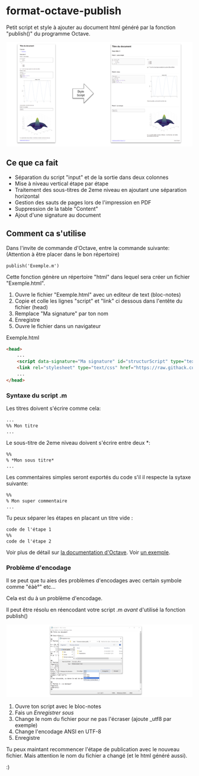 # format-octave-publish
Petit script et style à ajouter au document html généré par la fonction "publish()" du programme Octave.

![Schema de principe](https://raw.githubusercontent.com/PeufOne/format-octave-publish/master/illustrations/principe.png "Schema de principe")


## Ce que ca fait
* Séparation du script "input" et de la sortie dans deux colonnes
* Mise à niveau vertical étape par étape
* Traitement des sous-titres de 2eme niveau en ajoutant une séparation horizontal
* Gestion des sauts de pages lors de l'impression en PDF
* Suppression de la table "Content"
* Ajout d'une signature au document

## Comment ca s'utilise

Dans l'invite de commande d'Octave, entre la commande suivante:
(Attention à être placer dans le bon répertoire)
```
publish('Exemple.m')
```

Cette fonction génère un répertoire "html" dans lequel sera créer un fichier "Exemple.html".

1. Ouvre le fichier "Exemple.html" avec un editeur de text (bloc-notes)
2. Copie et colle les lignes "script" et "link" ci dessous dans l'entête du fichier (head)
3. Remplace "Ma signature" par ton nom
4. Enregistre
5. Ouvre le fichier dans un navigateur

Exemple.html
```html
<head>
    ...
    <script data-signature="Ma signature" id="structurScript" type="text/javascript" src="https://raw.githack.com/PeufOne/format-octave-publish/master/html/script.js"></script>
    <link rel="stylesheet" type="text/css" href="https://raw.githack.com/PeufOne/format-octave-publish/master/html/style.css">
    ...
</head>
```

### Syntaxe du script .m

Les titres doivent s'écrire comme cela:
```
...
%% Mon titre
...
```

Le sous-titre de 2eme niveau doivent s'écrire entre deux *:
```
%%
% *Mon sous titre*
...
```

Les commentaires simples seront exportés du code s'il il respecte la sytaxe suivante:
```
%%
% Mon super commentaire 
...
```

Tu peux séparer les étapes en placant un titre vide :
```
code de l'étape 1
%%
code de l'étape 2
```

Voir plus de détail sur [la documentation d'Octave](https://octave.org/doc/v4.2.1/Publish-Octave-Script-Files.html).
Voir [un exemple](https://github.com/PeufOne/format-octave-publish/blob/master/Exemple.m).

### Problème d'encodage

Il se peut que tu aies des problèmes d'encodages avec certain symbole comme "éàè°" etc...

Cela est du à un problème d'encodage.

Il peut être résolu en réencodant votre script .m *avant* d'utilisé la fonction publish()

![changement de l'encodage](https://raw.githubusercontent.com/PeufOne/format-octave-publish/master/illustrations/change-encodage.PNG "changement de l'encodage")

1. Ouvre ton script avec le bloc-notes
2. Fais un *Enregistrer sous*
3. Change le nom du fichier pour ne pas l'écraser (ajoute _utf8 par exemple)
4. Change l'encodage ANSI en UTF-8
5. Enregistre

Tu peux maintant recommencer l'étape de publication avec le nouveau fichier.
Mais attention le nom du fichier a changé (et le html généré aussi).

:)
